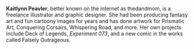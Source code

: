 **Kaitlynn Peavler**, better known on the internet as thedandmom, is a
freelance illustrator and graphic designer. She had been producing
fantasy art and fun cartoony images for years and has done artwork for
Prismatic Art, Conquering Corsairs, Whispering Road, and more. Her own
projects include Deck of Legends, _Experiment 073_, and a new comic in
the works called Falsely Outrageous.
